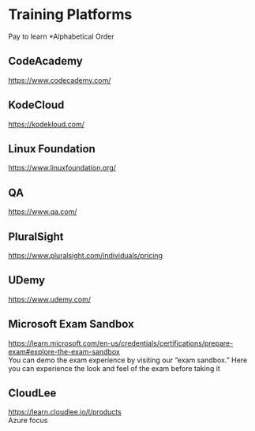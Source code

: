 # Training Platforms
Pay to learn
*Alphabetical Order

## CodeAcademy
https://www.codecademy.com/

## KodeCloud
https://kodekloud.com/

## Linux Foundation
https://www.linuxfoundation.org/

## QA
https://www.qa.com/

## PluralSight
https://www.pluralsight.com/individuals/pricing

## UDemy
https://www.udemy.com/

## Microsoft Exam Sandbox
https://learn.microsoft.com/en-us/credentials/certifications/prepare-exam#explore-the-exam-sandbox \
You can demo the exam experience by visiting our “exam sandbox.” Here you can experience the look and feel of the exam before taking it

## CloudLee
https://learn.cloudlee.io/l/products \
Azure focus
